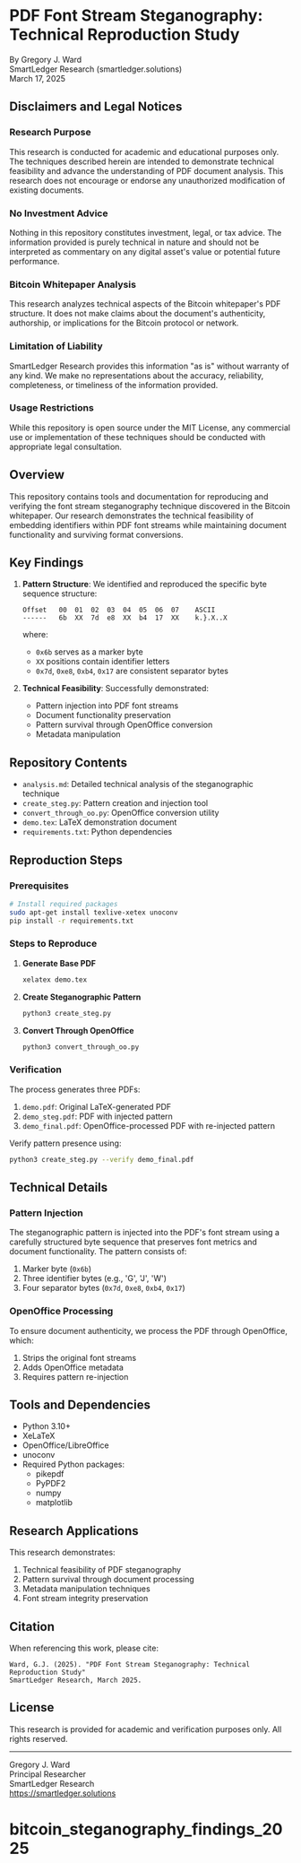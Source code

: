 # PDF Font Stream Steganography: Technical Reproduction Study

By Gregory J. Ward  
SmartLedger Research (smartledger.solutions)  
March 17, 2025

## Disclaimers and Legal Notices

### Research Purpose
This research is conducted for academic and educational purposes only. The techniques described herein are intended to demonstrate technical feasibility and advance the understanding of PDF document analysis. This research does not encourage or endorse any unauthorized modification of existing documents.

### No Investment Advice
Nothing in this repository constitutes investment, legal, or tax advice. The information provided is purely technical in nature and should not be interpreted as commentary on any digital asset's value or potential future performance.

### Bitcoin Whitepaper Analysis
This research analyzes technical aspects of the Bitcoin whitepaper's PDF structure. It does not make claims about the document's authenticity, authorship, or implications for the Bitcoin protocol or network.

### Limitation of Liability
SmartLedger Research provides this information "as is" without warranty of any kind. We make no representations about the accuracy, reliability, completeness, or timeliness of the information provided.

### Usage Restrictions
While this repository is open source under the MIT License, any commercial use or implementation of these techniques should be conducted with appropriate legal consultation.

## Overview

This repository contains tools and documentation for reproducing and verifying the font stream steganography technique discovered in the Bitcoin whitepaper. Our research demonstrates the technical feasibility of embedding identifiers within PDF font streams while maintaining document functionality and surviving format conversions.

## Key Findings

1. **Pattern Structure**: We identified and reproduced the specific byte sequence structure:
   ```
   Offset   00  01  02  03  04  05  06  07    ASCII
   ------   6b  XX  7d  e8  XX  b4  17  XX    k.}.X..X
   ```
   where:
   - `0x6b` serves as a marker byte
   - `XX` positions contain identifier letters
   - `0x7d`, `0xe8`, `0xb4`, `0x17` are consistent separator bytes

2. **Technical Feasibility**: Successfully demonstrated:
   - Pattern injection into PDF font streams
   - Document functionality preservation
   - Pattern survival through OpenOffice conversion
   - Metadata manipulation

## Repository Contents

- `analysis.md`: Detailed technical analysis of the steganographic technique
- `create_steg.py`: Pattern creation and injection tool
- `convert_through_oo.py`: OpenOffice conversion utility
- `demo.tex`: LaTeX demonstration document
- `requirements.txt`: Python dependencies

## Reproduction Steps

### Prerequisites
```bash
# Install required packages
sudo apt-get install texlive-xetex unoconv
pip install -r requirements.txt
```

### Steps to Reproduce

1. **Generate Base PDF**
   ```bash
   xelatex demo.tex
   ```

2. **Create Steganographic Pattern**
   ```bash
   python3 create_steg.py
   ```

3. **Convert Through OpenOffice**
   ```bash
   python3 convert_through_oo.py
   ```

### Verification

The process generates three PDFs:
1. `demo.pdf`: Original LaTeX-generated PDF
2. `demo_steg.pdf`: PDF with injected pattern
3. `demo_final.pdf`: OpenOffice-processed PDF with re-injected pattern

Verify pattern presence using:
```bash
python3 create_steg.py --verify demo_final.pdf
```

## Technical Details

### Pattern Injection
The steganographic pattern is injected into the PDF's font stream using a carefully structured byte sequence that preserves font metrics and document functionality. The pattern consists of:

1. Marker byte (`0x6b`)
2. Three identifier bytes (e.g., 'G', 'J', 'W')
3. Four separator bytes (`0x7d`, `0xe8`, `0xb4`, `0x17`)

### OpenOffice Processing
To ensure document authenticity, we process the PDF through OpenOffice, which:
1. Strips the original font streams
2. Adds OpenOffice metadata
3. Requires pattern re-injection

## Tools and Dependencies

- Python 3.10+
- XeLaTeX
- OpenOffice/LibreOffice
- unoconv
- Required Python packages:
  - pikepdf
  - PyPDF2
  - numpy
  - matplotlib

## Research Applications

This research demonstrates:
1. Technical feasibility of PDF steganography
2. Pattern survival through document processing
3. Metadata manipulation techniques
4. Font stream integrity preservation

## Citation

When referencing this work, please cite:
```
Ward, G.J. (2025). "PDF Font Stream Steganography: Technical Reproduction Study"
SmartLedger Research, March 2025.
```

## License

This research is provided for academic and verification purposes only. All rights reserved.

---
Gregory J. Ward  
Principal Researcher  
SmartLedger Research  
https://smartledger.solutions
# bitcoin_steganography_findings_2025
